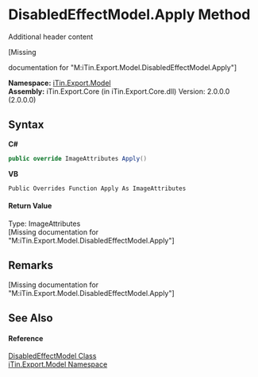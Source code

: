 # DisabledEffectModel.Apply Method 
Additional header content 

\[Missing <summary> documentation for "M:iTin.Export.Model.DisabledEffectModel.Apply"\]

**Namespace:**&nbsp;<a href="N_iTin_Export_Model">iTin.Export.Model</a><br />**Assembly:**&nbsp;iTin.Export.Core (in iTin.Export.Core.dll) Version: 2.0.0.0 (2.0.0.0)

## Syntax

**C#**<br />
``` C#
public override ImageAttributes Apply()
```

**VB**<br />
``` VB
Public Overrides Function Apply As ImageAttributes
```


#### Return Value
Type: ImageAttributes<br />\[Missing <returns> documentation for "M:iTin.Export.Model.DisabledEffectModel.Apply"\]

## Remarks
\[Missing <remarks> documentation for "M:iTin.Export.Model.DisabledEffectModel.Apply"\]

## See Also


#### Reference
<a href="T_iTin_Export_Model_DisabledEffectModel">DisabledEffectModel Class</a><br /><a href="N_iTin_Export_Model">iTin.Export.Model Namespace</a><br />